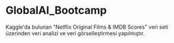 # GlobalAI_Bootcamp
Kaggle'da bulunan "Netflix Original Films & IMDB Scores" veri seti üzerinden veri analizi ve veri görselleştirmesi yapılmıştır. 
